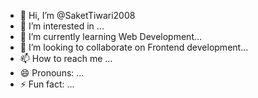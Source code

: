 - 👋 Hi, I’m @SaketTiwari2008
- 👀 I’m interested in ...
- 🌱 I’m currently learning Web Development...
- 💞️ I’m looking to collaborate on Frontend development...
- 📫 How to reach me ...
- 😄 Pronouns: ...
- ⚡ Fun fact: ...

<!---
SaketTiwari2008/SaketTiwari2008 is a ✨ special ✨ repository because its `README.md` (this file) appears on your GitHub profile.
You can click the Preview link to take a look at your changes.
--->
